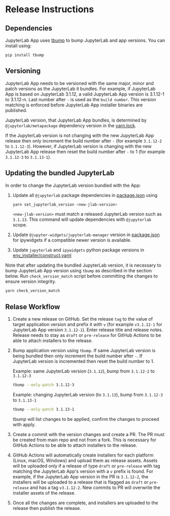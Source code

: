 # Release Instructions

## Dependencies

JupyterLab App uses [tbump](https://github.com/dmerejkowsky/tbump) to bump JupyterLab and app versions. You can install using:
```bash
pip install tbump
```

## Versioning

JupyterLab App needs to be versioned with the same major, minor and patch versions as the JupyterLab it bundles. For example, if JupyterLab App is based on JupyterLab 3.1.12, a valid JupyterLab App version is 3.1.12-1 to 3.1.12-n. Last number after `-` is used as the `build number`. This version matching is enforced before JupyterLab App installer binaries are published.

JupyterLab version, that JupyterLab App bundles, is determined by `@jupyterlab/metapackage` dependency version in the [yarn.lock](yarn.lock).

If the JupyterLab version is not changing with the new JupyterLab App release then only increment the build number after `-` (for example `3.1.12-2` to `3.1.12-3`). However, if JupyterLab version is changing with the new JupyterLab App release then reset the build number after `-` to 1 (for example `3.1.12-3` to `3.1.13-1`).


## Updating the bundled JupyterLab

In order to change the JupyterLab version bundled with the App:

1. Update all `@jupyterlab` package dependencies in [package.json](package.json) using
    ```bash
    yarn set_jupyterlab_version <new-jlab-version>
    ```
    `<new-jlab-version>` must match a released JupyterLab version such as `3.1.13`. This command will update dependencies with `@jupyterlab` scope.

2. Update `@jupyter-widgets/jupyterlab-manager` version in [package.json](package.json) for ipywidgets if a compatible newer version is available.

3. Update `jupyterlab` and `ipywidgets` python package versions in [env_installer/construct.yaml](env_installer/construct.yaml)

Note that after updating the bundled JupyterLab version, it is necessary to bump JupyterLab App version using `tbump` as described in the section below. Run `check_version_match` script before committing the changes to ensure version integrity.

```bash
yarn check_version_match
```

## Relase Workflow

1. Create a new release on GitHub. Set the release `tag` to the value of target application version and prefix it with `v` (for example `v3.1.12-1` for JupyterLab App version `3.1.12-1`). Enter release title and release notes. Release needs to stay as `draft` or `pre-release` for GitHub Actions to be able to attach installers to the release.

2. Bump application version using `tbump`. If same JupyterLab version is being bundled then only increment the build number after `-`. If JupyterLab version is incremented then reset the build number to 1.

    Example: same JupyterLab version (`3.1.12`), bump from `3.1.12-2` to `3.1.12-3`
    ```bash
    tbump --only-patch 3.1.12-3
    ```

    Example: changing JupyterLab version (to `3.1.13`), bump from `3.1.12-3` to `3.1.13-1`
    ```bash
    tbump --only-patch 3.1.13-1
    ```

    tbump will list changes to be applied, confirm the changes to proceed with apply.

3. Create a commit with the version changes and create a PR. The PR must be created from main repo and not from a fork. This is necessary for GitHub Actions to be able to attach installers to the release.

4. GitHub Actions will automatically create installers for each platform (Linux, macOS, Windows) and upload them as release assets. Assets will be uploaded only if a release of type `draft` or `pre-release` with tag matching the JupyterLab App's version with a `v` prefix is found. For example, if the JupyterLab App version in the PR is `3.1.12-2`, the installers will be uploaded to a release that is flagged as `draft` or `pre-release` and has a tag `v3.1.12-2`. New commits to PR will overwrite the installer assets of the release.

5. Once all the changes are complete, and installers are uploaded to the release then publish the release.
